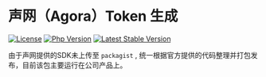 # 声网（Agora）Token 生成

[![License](https://img.shields.io/packagist/l/inhere/console.svg?style=flat-square)](LICENSE)
[![Php Version](https://img.shields.io/badge/php-%3E=7.1-brightgreen.svg?maxAge=2592000)](https://packagist.org/packages/jade/pcm-to-wav)
[![Latest Stable Version](http://img.shields.io/packagist/v/jade/jade/agora-token-generator.svg)](https://packagist.org/packages/jade/agora-token-generator)

由于声网提供的SDK未上传至 `packagist` , 统一根据官方提供的代码整理并打包发布，目前该包主要运行在公司产品上。

